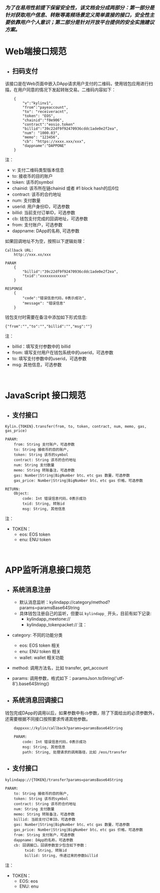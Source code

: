 ### *为了在易用性前提下保留安全性，该文档会分成两部分：第一部分是针对获取用户信息、转账等高频场景定义简单直接的接口，安全性主要依靠用户个人意识；第二部分是针对开放平台提供的安全实施建议方案。*

# Web端接口规范  
* ## 扫码支付  
该接口是在Web页面中嵌入DApp请求用户支付的二维码，使用钱包应用进行扫描，在用户同意的情况下发起转账交易。二维码内容如下： 
```
    {
        "v":"kylinv1",
        "from":"payeaccount",
        "to": "receiveracnt",
        "token": "EOS",
        "chainid":"f0e906",
        "contract":"eosio.token"
        "billid":"39c22df9f92470936cddc1ade0e2f2ea",
        "num": "1000.03",
        "memo": "123456",
        "cb": "https://xxxx.xxx/xxx",
        "dappname":"DAPPONE"
    }
```

注：
* v: 支付二维码类型版本信息
* to: 接收币的目的账户
* token: 该币的symbol
* chainid: 该币所在链chainid 或者 #1 block hash的后6位
* contract: 该币的合约地址
* num: 支付数量
* userid: 用户身份ID，可选参数
* billid: 当前支付订单ID，可选参数
* cb: 钱包支付完成的回调地址，可选参数
* from: 支付账户，可选参数
* dappname: DApp的名称, 可选参数

如果回调地址不为空，按照以下逻辑处理：
```
Callback URL:
    http://xxx.xx/xxx

PARAM
    {
        "billid":"39c22df9f92470936cddc1ade0e2f2ea",
        "txid":"xxxxxxxxxxxx"
    }

RESPONSE
    {
        "code":"错误信息代码，0表示成功",
        "message": "错误信息"
    }
```
钱包支付时需要在备注中添加如下形式信息:
```
{"from":"","to":"","billid":"","msg":""} 
```
注：
* billid：填写支付参数中的 billid
* from: 填写支付用户在钱包系统中的userid，可选参数
* to: 填写支付参数中的userid，可选参数
* msg: 其他信息，可选参数

<br/>  

# JavaScript 接口规范  
* ## 支付接口
```
Kylin.{TOKEN}.transfer(from, to, token, contract, num, memo, gas, gas_price)

PARAM:
    from: String 支付账户，可选参数
    to: String 接收币的目的账户, 
    token: String 该币的symbol
    contract: String 该币的合约地址
    num: String 支付数量
    memo: String 转账备注，可选参数
    gas: Number|String|BigNumber btc、etc gas 数量，可选参数
    gas_price: Number|String|BigNumber btc、etc gas 价格，可选参数

RETURN:
    Object:
        code: Int 错误信息代码，0表示成功
        txid: String, 转账id
        msg: String, 其他信息
```  
注：
* TOKEN：
    * eos: EOS token
    * enu: ENU token

<br/>  

# APP监听消息接口规范 
* ## 系统消息注册
    * 默认消息监听：kylindapp://category/method?params=paramsBase64String
    * 具体钱包注册自己的监听，但要以 `kylindapp_` 开头，目前有如下记录:
        * kylindapp_meetone://
        * kylindapp_tokenpacket://
注：
* category: 不同的功能分类
    * eos: EOS token 相关
    * enu: ENU token 相关
    * wallet: wallet 相关功能
* method: 调用方法名，比如 transfer, get_account
* params: 调用参数，格式如下：paramsJson.toString('utf-8').base64String()

* ## 系统消息回调接口
钱包完成DApp的调用以后，如果参数中有`cb`参数，除了下面给出的必须参数外，还需要根据不同接口按照要求传递其他参数。
```
    dappxxx://kylin/callback?params=paramsBase64String

    PARAM:
        code: Int 错误信息代码，0表示成功
        msg: String, 其他信息
        path: String, 处理请求的调用路径，比如 /eos/transfer
```

* ## 支付接口
```
kylindapp://{TOKEN}/transfer?params=paramsBase64String

PARAM:
    to: String 接收币的目的账户, 
    token: String 该币的symbol
    contract: String 该币的合约地址
    num: String 支付数量
    memo: String 转账备注，可选参数
    billid: 当前支付订单ID，可选参数
    gas: Number|String|BigNumber btc、etc gas 数量，可选参数
    gas_price: Number|String|BigNumber btc、etc gas 价格，可选参数
    from: String 支付账户，可选参数
    dappname: DApp的名称，可选参数
    cb: 回调接口，回调参数至少包含如下参数：
         txid: String, 转账id
         billid: String, 传递过来的参数billid
```  
注：
* TOKEN：
    * EOS: eos
    * ENU: enu 








